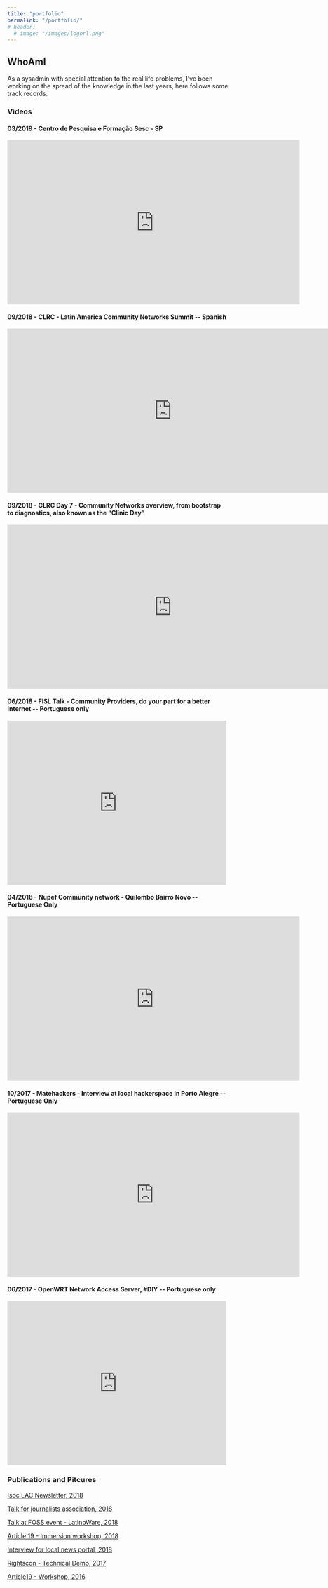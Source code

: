 ```yaml
---
title: "portfolio"
permalink: "/portfolio/"
# header:
  # image: "/images/logorl.png"
---
```



## WhoAmI

As a sysadmin with special attention to the real life problems, I've been working on the spread of the knowledge in the last years, here follows some track records:

### Videos

#### 03/2019 - Centro de Pesquisa e Formação Sesc - SP
<iframe width="667" height="375" src="https://www.youtube.com/embed/5sJV43qjBNo" frameborder="0" allow="accelerometer; autoplay; encrypted-media; gyroscope; picture-in-picture" allowfullscreen></iframe>

#### 09/2018 - CLRC - Latin America Community Networks Summit -- Spanish
<iframe width="750" height="375" src="https://www.youtube.com/embed/sbjFoDgAuko" frameborder="0" allow="accelerometer; autoplay; encrypted-media; gyroscope; picture-in-picture" allowfullscreen></iframe>

#### 09/2018 - CLRC Day 7 - Community Networks overview, from bootstrap to diagnostics, also known as the “Clinic Day”
<iframe width="750" height="375" src="https://www.youtube.com/embed/8Q_ZnSKAxRU" frameborder="0" allow="accelerometer; autoplay; encrypted-media; gyroscope; picture-in-picture" allowfullscreen></iframe>


#### 06/2018 - FISL Talk - Community Providers, do your part for a better Internet  -- Portuguese only
<iframe width="500" height="375" src="https://www.youtube.com/embed/_-7BTcXsb2Y" frameborder="0" allow="accelerometer; autoplay; encrypted-media; gyroscope; picture-in-picture" allowfullscreen></iframe>


#### 04/2018 - Nupef Community network - Quilombo Bairro Novo -- Portuguese Only
<iframe width="667" height="375" src="https://www.youtube.com/embed/JsAwZ3yXXTU" frameborder="0" allow="accelerometer; autoplay; encrypted-media; gyroscope; picture-in-picture" allowfullscreen></iframe>

#### 10/2017 - Matehackers - Interview at local hackerspace in Porto Alegre -- Portuguese Only
<iframe width="667" height="375" src="https://www.youtube.com/embed/GVl1GLHdWaY" frameborder="0" allow="accelerometer; autoplay; encrypted-media; gyroscope; picture-in-picture" allowfullscreen></iframe>

#### 06/2017 - OpenWRT Network Access Server, #DIY -- Portuguese only
<iframe width="500" height="375" src="https://www.youtube.com/embed/DXbEFk-eAMg" frameborder="0" allow="accelerometer; autoplay; encrypted-media; gyroscope; picture-in-picture" allowfullscreen></iframe>

### Publications and Pitcures

[Isoc LAC Newsletter, 2018](http://isoc.vc/wp-content/uploads/2018/07/Newsletter-ISOC-March-2018.pdf)

[Talk for journalists association, 2018](https://www.sinprocaxias.com.br/noticias/sinpro/debate-destaca-inclusao-e-empoderamento-na-comunicacao-via-web.html)

[Talk at FOSS event - LatinoWare, 2018](https://2018.latinoware.org/rodrigo-troian/)

[Article 19 - Immersion workshop, 2018](http://artigo19.org/blog/2018/10/24/acampamento-marielle-vive-instala-rede-comunitaria-em-parceria-com-a-artigo-19/)

[Interview for local news portal, 2018](https://outraspalavras.net/cidadesemtranse/redes-livres-alternativa-a-internet-colonizada/)

[Rightscon - Technical Demo, 2017](https://www.flickr.com/photos/rightscon/33741718120/in/album-72157682558735085/)

[Article19 - Workshop, 2016](http://artigo19.org/blog/2016/07/27/oficina-de-provedores-comunitarios-de-internet-na-jornada-de-lutas/)

